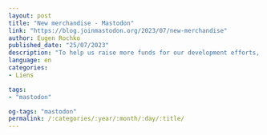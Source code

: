 ```yaml
---
layout: post
title: "New merchandise - Mastodon"
link: "https://blog.joinmastodon.org/2023/07/new-merchandise"
author: Eugen Rochko
published_date: "25/07/2023"
description: "To help us raise more funds for our development efforts, we are launching a new line of merchandise for Mastodon including t-shirts, mugs, enamel pins, and stickers. Our artist, Dopatwo, has come up with brand new, exclusive designs for each item, and we’ve partnered with FRESH Merch to manufacture these items from responsibly sourced materials to the highest degree of quality."
language: en
categories:
- Liens

tags:
- "mastodon"

og-tags: "mastodon"
permalink: /:categories/:year/:month/:day/:title/
---
```

